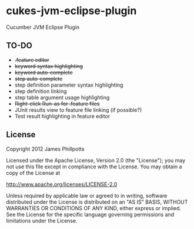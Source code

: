 cukes-jvm-eclipse-plugin
========================

Cucumber JVM Eclipse Plugin

TO-DO
-----

* ~~.feature editor~~
* ~~keyword syntax highlighting~~
* ~~keyword auto-complete~~
* ~~step auto-complete~~
* step definition parameter syntax highlighting
* step definition linking
* step table argument usage highlighting
* ~~Right-click Run-as for .feature files~~
* JUnit results view to feature file linking (if possible?)
* Test result highlighting in feature editor

License
-------

Copyright 2012 James Phillpotts

Licensed under the Apache License, Version 2.0 (the "License");
you may not use this file except in compliance with the License.
You may obtain a copy of the License at

http://www.apache.org/licenses/LICENSE-2.0

Unless required by applicable law or agreed to in writing, software
distributed under the License is distributed on an "AS IS" BASIS,
WITHOUT WARRANTIES OR CONDITIONS OF ANY KIND, either express or implied.
See the License for the specific language governing permissions and
limitations under the License.


